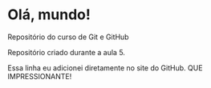 # Olá, mundo!
 Repositório do curso de Git e GitHub

Repositório criado durante a aula 5.

Essa linha eu adicionei diretamente no site do GitHub. QUE IMPRESSIONANTE!
